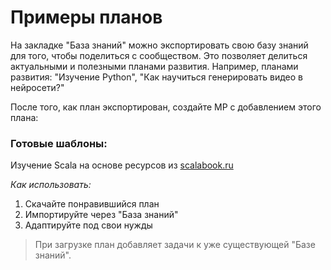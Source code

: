 # Примеры планов

На закладке "База знаний" можно экспортировать свою базу знаний для того, чтобы поделиться с сообществом.
Это позволяет делиться актуальными и полезными планами развития.
Например, планами развития: "Изучение Python", "Как научиться генерировать видео в нейросети?"

После того, как план экспортирован, создайте МР с добавлением этого плана:

### Готовые шаблоны:

Изучение Scala на основе ресурсов из [scalabook.ru](https://scalabook.ru/extra/)

_Как использовать:_

1. Скачайте понравившийся план
2. Импортируйте через "База знаний"
3. Адаптируйте под свои нужды

> При загрузке план добавляет задачи к уже существующей "Базе знаний".

